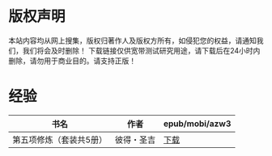 # 版权声明

本站内容均从网上搜集，版权归著作人及版权方所有，如侵犯您的权益，请通知我们，我们将会及时删除！ 下载链接仅供宽带测试研究用途，请下载后在24小时内删除，请勿用于商业目的。请支持正版！

# 经验

| 书名 | 作者 | epub/mobi/azw3 |
| --- | --- | --- |
| 第五项修炼（套装共5册） | 彼得・圣吉 | [下载](https://url89.ctfile.com/f/31084289-1357030288-17bf8f?p=8866) |
